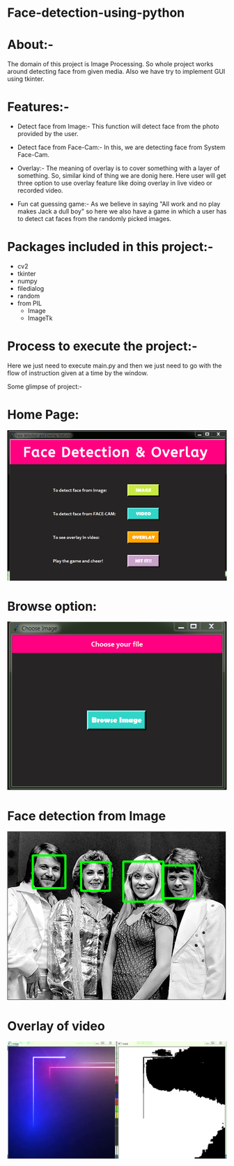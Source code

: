 # Face-detection-using-python


# About:-
The domain of this project is Image Processing. So whole project works around detecting face from given media. 
Also we have try to implement GUI using tkinter. 

# Features:-
-	Detect face from Image:-
    This function will detect face from the photo provided by the user.

-	Detect face from Face-Cam:-
    In this, we are detecting face from System Face-Cam.

-	Overlay:-
    The meaning of overlay is to cover something with a layer of something. So, similar kind of     thing we are donig here. Here user will get three option to use overlay feature like doing overlay in live video or recorded video.

-	Fun cat guessing game:-
As we believe in saying "All work and no play makes Jack a dull boy" so here we also have a game in which a user has to detect cat faces from the randomly picked images.

# Packages included in this project:-
-	cv2
-	tkinter
-	numpy
-	filedialog
-	random
-	from PIL
      -    Image
      -    ImageTk

# Process to execute the project:-
Here we just need to execute main.py and then we just need to go with the flow of instruction given at a time by the window.

Some glimpse of project:-

# Home Page:
![Home Page](https://github.com/khushij12/Face-detection-using-python/blob/master/Demo/1.png)

# Browse option:
![1](https://github.com/khushij12/Face-detection-using-python/blob/master/Demo/2.png)

# Face detection from Image
![2](https://github.com/khushij12/Face-detection-using-python/blob/master/Demo/3.png)

# Overlay of video
![3](https://github.com/khushij12/Face-detection-using-python/blob/master/Demo/5.png)




